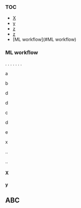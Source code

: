 ### TOC

* [X](#x)
* [y](#y)
* [z](#ABC)
* [z](#abc)
* [ML workflow](#ML workflow)

### ML workflow

.
.
.
.
.
.
.



a


b

d

d


c


d


e

x


..









..

#### <a id="x">X</a>
#### y
## ABC

